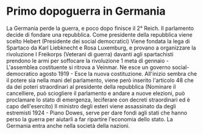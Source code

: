 # Primo dopoguerra in Germania
La Germania perde la guerra, e poco dopo finisce il 2° Reich.
Il parlamento decide di fondare una repubblica. Come presidente della repubblica viene scelto Hebert (Presidente dei social democratici)
Viene fondata la lega di Spartaco da Karl Liebknecht e Rosa Luxemburg, e provano a organizzare la rivoluzione
I Freikorps (Veterani di guerra) davanti agli spartachisti prendono le armi per soffocare la rivoluzione
1 meta di gennaio - L'assemblea costituente si ritrova a Veinmar. Ne esce un governo social-democratico
agosto 1919 - Esce la nuova costituzione. All'inizio sembra che il potere sia nella mani del parlamento, viene però inserito l'articolo 48 che da dei poteri straordinari al presidente della repubblica (Nominare il cancelliere, può sciogliere il parlamento e andare a nuove elezioni, può proclamare lo stato di emergenza, leciferare con decreti straordinari ed è capo dell'esercito)
Il ministro degli esteri viene assassinato da degli estremisti
1924 - Piano Dowes, serve per dare fondi agli stati che hanno perso la guerra per aiutarli a far ripartire l'economia dello stato. La Germania entra anche nella società della nazioni.